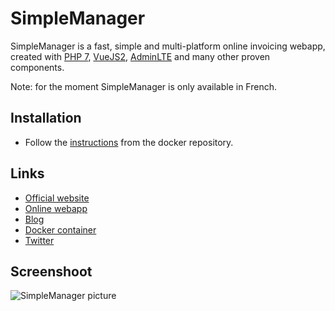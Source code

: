 # SimpleManager

SimpleManager is a fast, simple and multi-platform online invoicing webapp, created
with [PHP 7](https://github.com/php), [VueJS2](https://github.com/vuejs),
[AdminLTE](https://github.com/almasaeed2010/AdminLTE) and many other proven components.

Note: for the moment SimpleManager is only available in French.

## Installation

* Follow the [instructions](https://github.com/simplemanager/simplemanager-docker) from the docker repository.

## Links

* [Official website](https://www.simplemanager.org)
* [Online webapp](https://www.simplemanager.fr)
* [Blog](https://blog.simplemanager.org)
* [Docker container](https://github.com/simplemanager/simplemanager-docker)
* [Twitter](https://twitter.com/simplemanagerfr)

## Screenshoot

![SimpleManager picture](https://blog.simplemanager.org/wp-content/uploads/2017/11/sma-factures.png)
